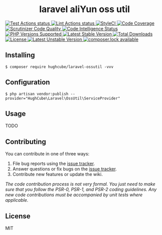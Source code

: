 <h1 align="center"> laravel aliYun oss util </h1>

<p>
    <a href="https://github.com/hughcube-php/laravel-ossutil/actions?query=workflow%3ATest">
        <img src="https://github.com/hughcube-php/laravel-ossutil/workflows/Test/badge.svg" alt="Test Actions status">
    </a>
    <a href="https://github.com/hughcube-php/laravel-ossutil/actions?query=workflow%3ALint">
        <img src="https://github.com/hughcube-php/laravel-ossutil/workflows/Lint/badge.svg" alt="Lint Actions status">
    </a>
    <a href="https://styleci.io/repos/383371373">
        <img src="https://github.styleci.io/repos/383371373/shield?branch=master" alt="StyleCI">
    </a>
    <a href="https://scrutinizer-ci.com/g/hughcube-php/laravel-ossutil/?branch=master">
        <img src="https://scrutinizer-ci.com/g/hughcube-php/laravel-ossutil/badges/coverage.png?b=master" alt="Code Coverage">
    </a>
    <a href="https://scrutinizer-ci.com/g/hughcube-php/laravel-ossutil/?branch=master">
        <img src="https://scrutinizer-ci.com/g/hughcube-php/laravel-ossutil/badges/quality-score.png?b=master" alt="Scrutinizer Code Quality">
    </a> 
    <a href="https://scrutinizer-ci.com/g/hughcube-php/laravel-ossutil/?branch=master">
        <img src="https://scrutinizer-ci.com/g/hughcube-php/laravel-ossutil/badges/code-intelligence.svg?b=master" alt="Code Intelligence Status">
    </a>        
    <a href="https://github.com/hughcube-php/laravel-ossutil">
        <img src="https://img.shields.io/badge/php-%3E%3D%207.0-8892BF.svg" alt="PHP Versions Supported">
    </a>
    <a href="https://packagist.org/packages/hughcube/laravel-ossutil">
        <img src="https://poser.pugx.org/hughcube-php/laravel-ossutil/version" alt="Latest Stable Version">
    </a>
    <a href="https://packagist.org/packages/hughcube/laravel-ossutil">
        <img src="https://poser.pugx.org/hughcube-php/laravel-ossutil/downloads" alt="Total Downloads">
    </a>
    <a href="https://github.com/hughcube-php/laravel-ossutil/blob/master/LICENSE">
        <img src="https://img.shields.io/badge/license-MIT-428f7e.svg" alt="License">
    </a>
    <a href="https://packagist.org/packages/hughcube/laravel-ossutil">
        <img src="https://poser.pugx.org/hughcube-php/laravel-ossutil/v/unstable" alt="Latest Unstable Version">
    </a>
    <a href="https://packagist.org/packages/hughcube/laravel-ossutil">
        <img src="https://poser.pugx.org/hughcube-php/laravel-ossutil/composerlock" alt="composer.lock available">
    </a>
</p>

## Installing

```shell
$ composer require hughcube/laravel-ossutil -vvv
```

## Configuration

```shell
$ php artisan vendor:publish --provider="HughCube\Laravel\OssUtil\ServiceProvider"
```

## Usage

TODO

## Contributing

You can contribute in one of three ways:

1. File bug reports using the [issue tracker](https://github.com/hughcube-php/package/issues).
2. Answer questions or fix bugs on the [issue tracker](https://github.com/hughcube-php/package/issues).
3. Contribute new features or update the wiki.

_The code contribution process is not very formal. You just need to make sure that you follow the PSR-0, PSR-1, and PSR-2 coding guidelines. Any new code contributions must be accompanied by unit tests where applicable._

## License

MIT